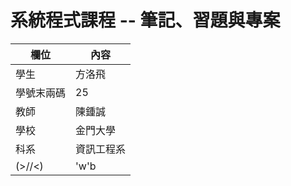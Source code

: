 # 系統程式課程 -- 筆記、習題與專案

欄位 | 內容
-----|--------
學生 |  方洛飛
學號末兩碼 | 25
教師 | 陳鍾誠
學校 | 金門大學
科系 | 資訊工程系
(>//<) | 'w'b
